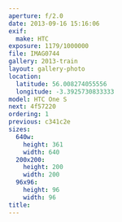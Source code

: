```yaml
---
aperture: f/2.0
date: 2013-09-16 15:16:06
exif:
  make: HTC
exposure: 1179/1000000
file: IMAG0744
gallery: 2013-train
layout: gallery-photo
location:
  latitude: 56.008274055556
  longitude: -3.3925730833333
model: HTC One S
next: 4f57220
ordering: 1
previous: c341c2e
sizes:
  640w:
    height: 361
    width: 640
  200x200:
    height: 200
    width: 200
  96x96:
    height: 96
    width: 96
title: 
---
```


